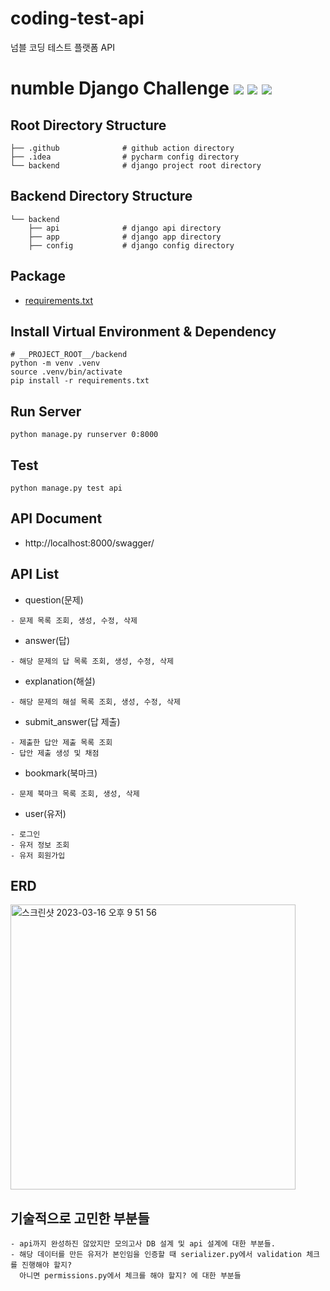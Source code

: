 # coding-test-api
넘블 코딩 테스트 플랫폼 API

# numble Django Challenge [![](https://img.shields.io/badge/python-3.9-blue.svg)](https://www.python.org/downloads/) [![](https://img.shields.io/badge/django-4.2-green.svg)](https://www.python.org/downloads/) [![](https://img.shields.io/badge/drf-3.14-red.svg)](https://www.python.org/downloads/)  

## Root Directory Structure
```
├── .github              # github action directory
├── .idea                # pycharm config directory
└── backend              # django project root directory
```

## Backend Directory Structure
```
└── backend
    ├── api              # django api directory
    ├── app              # django app directory
    ├── config           # django config directory
```

## Package
- [requirements.txt](./backend/requirements.txt)

## Install Virtual Environment & Dependency
```
# __PROJECT_ROOT__/backend
python -m venv .venv
source .venv/bin/activate
pip install -r requirements.txt
```

## Run Server
```
python manage.py runserver 0:8000
```

## Test
```
python manage.py test api
```

## API Document
- http://localhost:8000/swagger/

## API List
- question(문제)
```
- 문제 목록 조회, 생성, 수정, 삭제
```
- answer(답)
```
- 해당 문제의 답 목록 조회, 생성, 수정, 삭제 
```
- explanation(해설)
```
- 해당 문제의 해설 목록 조회, 생성, 수정, 삭제
```
- submit_answer(답 제출)
```
- 제출한 답안 제출 목록 조회
- 답안 제출 생성 및 채점
```
- bookmark(북마크)
```
- 문제 북마크 목록 조회, 생성, 삭제
```
- user(유저)
```
- 로그인
- 유저 정보 조회
- 유저 회원가입
```

## ERD
<img width="456" alt="스크린샷 2023-03-16 오후 9 51 56" src="https://user-images.githubusercontent.com/77820288/225642595-445872c8-115a-48a9-8c7e-55a64b59a633.png">


## 기술적으로 고민한 부분들
```
- api까지 완성하진 않았지만 모의고사 DB 설계 및 api 설계에 대한 부분들.
- 해당 데이터를 만든 유저가 본인임을 인증할 때 serializer.py에서 validation 체크를 진행해야 할지? 
  아니면 permissions.py에서 체크를 해야 할지? 에 대한 부분들
```